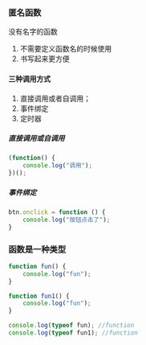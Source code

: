### 匿名函数
没有名字的函数

1. 不需要定义函数名的时候使用
2. 书写起来更方便

#### 三种调用方式
1. 直接调用或者自调用；
2. 事件绑定
3. 定时器

##### 直接调用或自调用

```js
(function() {
    console.log("调用");
})();
```

##### 事件绑定

```js
btn.onclick = function () {
    console.log("按钮点击了");        
}
```

### 函数是一种类型
```js
function fun() {
    console.log("fun");
}

function fun1() {
    console.log("fun");
}

console.log(typeof fun); //function
console.log(typeof fun1); //function
```